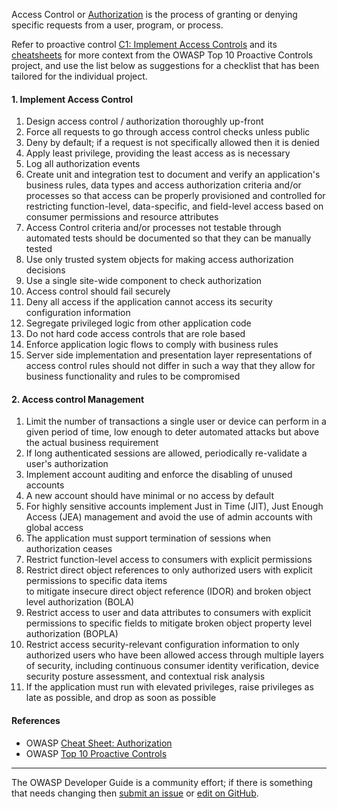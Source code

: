 Access Control or [Authorization][csauthz] is the process of granting or denying specific requests
from a user, program, or process.

Refer to proactive control [C1: Implement Access Controls][control1] and its [cheatsheets][csproactive-c7]
for more context from the OWASP Top 10 Proactive Controls project,
and use the list below as suggestions for a checklist that has been tailored for the individual project.

#### 1. Implement Access Control

1. Design access control / authorization thoroughly up-front
2. Force all requests to go through access control checks unless public
3. Deny by default; if a request is not specifically allowed then it is denied
4. Apply least privilege, providing the least access as is necessary
5. Log all authorization events
6. Create unit and integration test to document and verify an application's business rules, data types and access
   authorization criteria and/or processes so that access can be properly provisioned and controlled for restricting
   function-level, data-specific, and field-level access based on consumer permissions and resource attributes
7. Access Control criteria and/or processes not testable through automated tests should be documented so that they
   can be manually tested
8. Use only trusted system objects for making access authorization decisions
9. Use a single site-wide component to check authorization
10. Access control should fail securely
11. Deny all access if the application cannot access its security configuration information
12. Segregate privileged logic from other application code
13. Do not hard code access controls that are role based
14. Enforce application logic flows to comply with business rules
15. Server side implementation and presentation layer representations of access control rules should not differ in such a way
    that they allow for business functionality and rules to be compromised

#### 2. Access control Management

1. Limit the number of transactions a single user or device can perform in a given period of time,
    low enough to deter automated attacks but above the actual business requirement
2. If long authenticated sessions are allowed, periodically re-validate a user's authorization
3. Implement account auditing and enforce the disabling of unused accounts
4. A new account should have minimal or no access by default
5. For highly sensitive accounts implement Just in Time (JIT), Just Enough Access (JEA) management and avoid the use
    of admin accounts with global access
6. The application must support termination of sessions when authorization ceases
7. Restrict function-level access to consumers with explicit permissions
8. Restrict direct object references to only authorized users with explicit permissions to specific data items  
    to mitigate insecure direct object reference (IDOR) and broken object level authorization (BOLA)
9. Restrict access to user and data attributes to consumers with explicit permissions to specific fields to mitigate broken
    object property level authorization (BOPLA)
10. Restrict access security-relevant configuration information to only authorized users who have been allowed access through
    multiple layers of security, including continuous consumer identity verification, device security posture assessment, and
    contextual risk analysis
11. If the application must run with elevated privileges, raise privileges as late as possible, and drop as soon as possible

#### References

* OWASP [Cheat Sheet: Authorization][csauthz]
* OWASP [Top 10 Proactive Controls][proactive10]

----

The OWASP Developer Guide is a community effort; if there is something that needs changing
then [submit an issue][issue060207] or [edit on GitHub][edit060207].

[csproactive-c7]: https://cheatsheetseries.owasp.org/IndexProactiveControls.html#c7-enforce-access-controls
[control1]: https://top10proactive.owasp.org/the-top-10/c1-accesscontrol/
[csauthz]: https://cheatsheetseries.owasp.org/cheatsheets/Authorization_Cheat_Sheet
[edit060207]: https://github.com/OWASP/DevGuide/blob/main/docs/en/04-design/02-web-app-checklist/07-access-controls.md
[issue060207]: https://github.com/OWASP/DevGuide/issues/new?labels=enhancement&template=request.md&title=Update:%2004-design/02-web-app-checklist/07-access-controls
[proactive10]: https://top10proactive.owasp.org/
